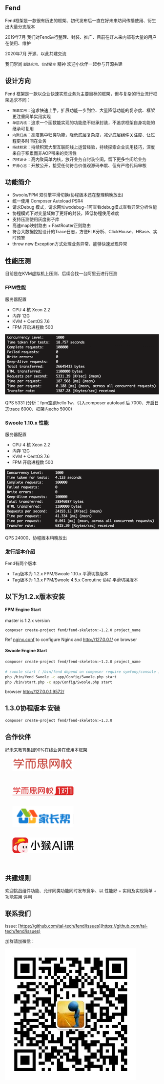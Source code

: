 ## Fend

Fend框架是一款很有历史的框架、初代发布后一直在好未来坊间传播使用、衍生出大量分支版本 

2019年7月 我们对Fend进行整理、封装、推广、目前在好未来内部有大量的用户在使用、维护 

2020年7月 开源、以此共建交流 

我们崇尚 `脚踏实地、仰望星空` 精神 欢迎小伙伴一起参与开源共建

## 设计方向

Fend 框架是一款以企业快速实现业务为主要目标的框架，但与复杂的行业流行框架追求不同： 
 * `简单实用`：追求快速上手，扩展功能一步到位、大量降低功能的复杂度、框架更注重简单实用实现
 * `单层内核`：追求一个函数能实现的功能绝不继承封装，不追求框架自身功能的继承可复用 
 * `内聚归类`：高度集中归类功能，降低底层复杂度，减少底层组件关注度、让过程更多时间在业务
 * `持续积累`：持续积累大型互联网线上运营经验，持续探索企业实用技巧，深度来自于积累而非AOP带来的灵活性
 * `内核设计`：高内聚简单内核，放开业务自封装空间，留下更多空间给业务
 * `开源心态`：开放公开，接受任何符合价值观源码奉献、但有严格代码审核

## 功能简介
 * Swoole/FPM 双引擎平滑切换(协程版本还在整理稍晚放出)
 * 统一使用 Composer Autoload PSR4
 * 请求Debug 模式，请求网址wxdebug=1可查看debug模式查看异常分析性能
 * 协程模式下对变量域做了更好的封装，降低协程使用难度
 * 支持压测使用灰度影子库
 * 高速map映射路由 + FastRouter正则路由
 * 符合大数据挖掘设计的Trace日志，方便ELK分析、ClickHouse、HBase、实时预警
 * throw new Exception方式处理业务异常、能够快速发现异常

## 性能压测
目前是在KVM虚拟机上压测、后续会找一台阿里云进行压测 

### FPM性能
 服务器配置
 * CPU 4 核 Xeon 2.2
 * 内存 12G
 * KVM + CentOS 7.6
 * FPM 开启进程数 500
 
 ![](./assets/fpm_perform.png) 
 
QPS 5331 (分析：fpm空跑hello 1w、引入composer autoload 后 7000、开启日志trace 6000、框架内echo 5000)
 
### Swoole 1.10.x 性能
 服务器配置
 * CPU 4 核 Xeon 2.2
 * 内存 12G
 * KVM + CentOS 7.6
 * FPM 开启进程数 500
 
 ![](./assets/swoole_perform.png) 
  
QPS 24000、协程版本稍晚放出

### 发行版本介绍
Fend有两个版本
 * Tag版本为 1.2.x FPM/Swoole 1.10.x 平滑切换版本
 * Tag版本为 1.3.x FPM/Swoole 4.5.x Coroutine 协程 平滑切换版本

## 以下为1.2.x版本安装

#### FPM Engine Start
master is 1.2.x version 

```bash
composer create-project fend/fend-skeleton:~1.2.0 project_name
```

Ref [nginx.conf](https://github.com/tal-tech/fend/blob/master/nginx.conf) to configure Nginx and http://127.0.0.1/ on browser 

#### Swoole Engine Start

```bash
composer create-project fend/fend-skeleton:~1.2.0 project_name

# swoole start ( /bin/fend depend on composer require symfony/console )
php /bin/fend Swoole -c app/Config/Swoole.php start
php /bin/start.php -c app/Config/Swoole.php start
```

browser http://127.0.0.1:9572/ 

## 1.3.0协程版本 安装
```bash
composer create-project fend/fend-skeleton:~1.3.0
```

## 合作伙伴
好未来教育集团90%在线业务在使用本框架

<ul style="line-height: 80px;list-style: none">
    <li><a href="https://www.xueersi.com"> <img src="./assets/xeswx.png" width="200" alt="好未来网校"/> </a></li>
    <li><a href="https://fudao.xes1v1.com/"> <img src="./assets/xes1v1.jpg" width="200" alt="好未来网校1v1"/> </a></li>
    <li><a href="http://www.jzb.com/"> <img src="./assets/jzb.png" width="200" alt="家长帮"/> </a></li>
    <li><a href="https://xiaohou.xueersi.com/"> <img src="./assets/xiaohouai.png" width="200" alt="好未来小猴AI课"/> </a></li>
</ul>

## 共建规则
欢迎挑战组件功能、允许同类功能同时发布竞争、以 性能好 + 实用及实现简单 + 功能实用 评判

## 联系我们
issue: [https://github.com/tal-tech/fend/issues](https://github.com/tal-tech/fend/issues) 

加群请加微信： 

![](./assets/contactus.png) 